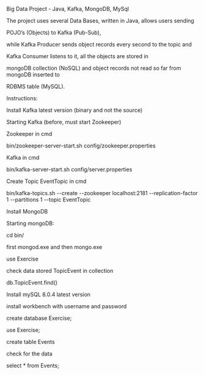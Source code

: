 Big Data Project - Java, Kafka, MongoDB, MySql

The project uses several Data Bases, written in Java, allows users sending 

POJO’s (Objects) to Kafka (Pub-Sub), 

while Kafka Producer sends object records every second to the topic and

Kafka Consumer listens to it, all the objects are stored in 

mongoDB collection (NoSQL) and object records not read so far from mongoDB inserted to 

RDBMS table (MySQL). 

Instructions:

Install Kafka latest version (binary and not the source)

Starting Kafka (before, must start Zookeeper)

Zookeeper in cmd

bin/zookeeper-server-start.sh config/zookeeper.properties

Kafka in cmd

bin/kafka-server-start.sh config/server.properties

Create Topic EventTopic in cmd 

bin/kafka-topics.sh --create --zookeeper localhost:2181 --replication-factor 1 --partitions 1 --topic EventTopic

Install MongoDB

Starting mongoDB:

cd bin/

first mongod.exe and then mongo.exe

use Exercise

check data stored TopicEvent in collection

db.TopicEvent.find()

Install mySQL 8.0.4 latest version 

install workbench with username and password 

create database Exercise;

use Exercise;

create table Events

check for the data 

select * from Events;




